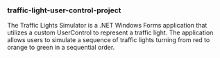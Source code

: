 
### traffic-light-user-control-project

The Traffic Lights Simulator is a .NET Windows Forms application that utilizes a custom UserControl to represent a traffic light. The application allows users to simulate a sequence of traffic lights turning from red to orange to green in a sequential order.
